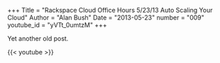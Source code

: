 +++
Title = "Rackspace Cloud Office Hours 5/23/13 Auto Scaling Your Cloud"
Author = "Alan Bush"
Date = "2013-05-23"
number = "009"
youtube_id = "yVTt_0umtzM"
+++

Yet another old post.

{{< youtube >}}
